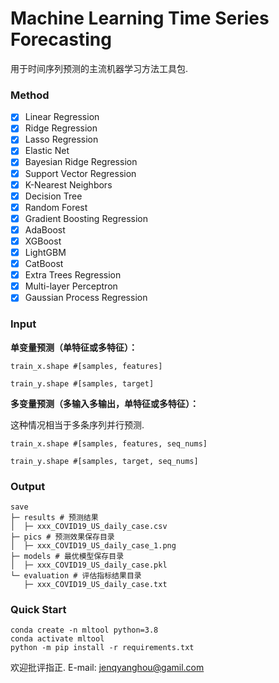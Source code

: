 # Machine Learning Time Series Forecasting
用于时间序列预测的主流机器学习方法工具包.

### Method

- [x] Linear Regression
- [x] Ridge Regression
- [x] Lasso Regression
- [x] Elastic Net
- [x] Bayesian Ridge Regression
- [x] Support Vector Regression
- [x] K-Nearest Neighbors
- [x] Decision Tree
- [x] Random Forest
- [x] Gradient Boosting Regression
- [x] AdaBoost
- [x] XGBoost
- [x] LightGBM
- [x] CatBoost
- [x] Extra Trees Regression
- [x] Multi-layer Perceptron
- [x] Gaussian Process Regression

### Input

**单变量预测（单特征或多特征）：**

`train_x.shape #[samples, features] `

`train_y.shape #[samples, target]`

**多变量预测（多输入多输出，单特征或多特征）：**

这种情况相当于多条序列并行预测.

`train_x.shape #[samples, features, seq_nums]`

`train_y.shape #[samples, target, seq_nums]`

### Output

```shell
save
├─ results # 预测结果
│  ├─ xxx_COVID19_US_daily_case.csv
├─ pics # 预测效果保存目录
│  ├─ xxx_COVID19_US_daily_case_1.png
├─ models # 最优模型保存目录
│  ├─ xxx_COVID19_US_daily_case.pkl
└─ evaluation # 评估指标结果目录
   ├─ xxx_COVID19_US_daily_case.txt
```

### Quick Start

```shell
conda create -n mltool python=3.8
conda activate mltool
python -m pip install -r requirements.txt
```

欢迎批评指正. E-mail: jenqyanghou@gamil.com
